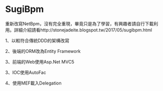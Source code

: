 # SugiBpm
重新改寫NetBpm，沒有完全重現，畢竟只是為了學習，有興趣者請自行下載利用。詳細介紹請看http://stonejadeite.blogspot.tw/2017/05/sugibpm.html

1、以較符合傳統DDD的架構改寫

2、後端的ORM改為Entity Framework

3、前端的Web使用Asp.Net MVC5

3、IOC使用AutoFac

4、使用MEF載入Delegation
